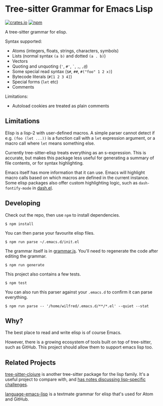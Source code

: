 # Tree-sitter Grammar for Emacs Lisp

<a href="https://crates.io/crates/tree-sitter-elisp"><img src="https://img.shields.io/crates/v/tree-sitter-elisp.svg?style=flat-square" alt="crates.io"></a>
<a href="https://www.npmjs.com/package/tree-sitter-elisp"><img src="https://img.shields.io/npm/v/tree-sitter-elisp" alt="npm"></a>

A tree-sitter grammar for elisp.

Syntax supported:

* Atoms (integers, floats, strings, characters, symbols)
* Lists (normal syntax `(a b)` and dotted `(a . b)`)
* Vectors
* Quoting and unquoting (`'`, `#'`, `` ` ``, `,`, `,@`)
* Some special read syntax (`$#`, `##`, `#("foo" 1 2 x)`)
* Bytecode literals (`#[1 2 3 4]`)
* Special forms (`let` etc)
* Comments

Limitations:

* Autoload cookies are treated as plain comments

## Limitations

Elisp is a lisp-2 with user-defined macros. A simple parser cannot
detect if e.g. `(foo (let ...))` is a function call with a `let`
expression argument, or a macro call where `let` means something else.

Currently tree-sitter-elisp treats everything as an s-expression. This
is accurate, but makes this package less useful for generating a
summary of file contents, or for syntax highlighting.

Emacs itself has more information that it can use. Emacs will
highlight macro calls based on which macros are defined in the current
instance. Some elisp packages also offer custom highlighting logic,
such as `dash-fontify-mode` in
[dash.el](https://github.com/magnars/dash.el).

## Developing

Check out the repo, then use `npm` to install dependencies.

```
$ npm install
```

You can then parse your favourite elisp files.

```
$ npm run parse ~/.emacs.d/init.el
```

The grammar itself is in
[grammar.js](https://github.com/Wilfred/tree-sitter-elisp/blob/main/grammar.js). You'll
need to regenerate the code after editing the grammar.

```
$ npm run generate
```

This project also contains a few tests.

```
$ npm test
```

You can also run this parser against your `.emacs.d` to confirm it can
parse everything.

```
$ npm run parse -- '/home/wilfred/.emacs.d/**/*.el' --quiet --stat
```

## Why?

The best place to read and write elisp is of course Emacs.

However, there is a growing ecosystem of tools built on top of
tree-sitter, such as GitHub. This project should allow them to support
emacs lisp too.

## Related Projects

[tree-sitter-clojure](https://github.com/sogaiu/tree-sitter-clojure)
is another tree-sitter package for the lisp family. It's a useful
project to compare with, and [has notes discussing lisp-specific
challenges](https://github.com/sogaiu/tree-sitter-clojure/blob/master/doc/scope.md).

[language-emacs-lisp](https://github.com/Alhadis/language-emacs-lisp)
is a textmate grammar for elisp that's used for Atom and GitHub.
